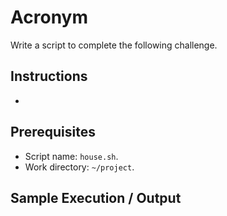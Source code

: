 # Acronym

Write a script to complete the following challenge.

## Instructions

- 

## Prerequisites

- Script name: `house.sh`.
- Work directory: `~/project`.

## Sample Execution / Output
